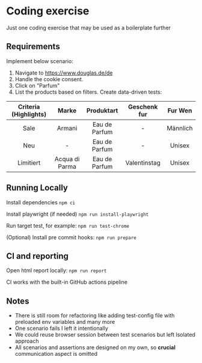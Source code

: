 # Coding exercise
Just one coding exercise that may be used as a boilerplate further

## Requirements

Implement below scenario:

1. Navigate to https://www.douglas.de/de
2. Handle the cookie consent.
3. Click on "Parfum"
4. List the products based on filters. Create data-driven tests:

| Criteria (Highlights) | Marke |             Produktart             | Geschenk fur | Fur Wen |
| :---:   |:-----:|:----------------------------------:|:------------:|:-------:|
| Sale |   Armani   |           Eau de Parfum            |      -       |    Männlich    |
| Neu |   -   |           Eau de Parfum            |      -       |    Unisex     |
| Limitiert |   Acqua di Parma   |                  Eau de Parfum                  |      Valentinstag       |    Unisex    |

## Running Locally

Install dependencies
`npm ci`

Install playwright (if needed)
`npm run install-playwright`

Run target test, for example:
`npm run test-chrome`

(Optional) Install pre commit hooks:
`npm run prepare`

## CI and reporting

Open html report locally:
`npm run report`

CI works with the built-in GitHub actions pipeline 

## Notes
- There is still room for refactoring like adding test-config file with preloaded env variables and many more
- One scenario fails I left it intentionally
- We could reuse browser session between test scenarios but left Isolated approach
- All scenarios and assertions are designed on my own, so **crucial** communication aspect is omitted 